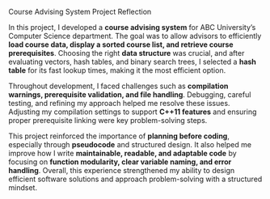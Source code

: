 Course Advising System Project Reflection

In this project, I developed a **course advising system** for ABC University’s Computer Science department. The goal was to allow advisors to efficiently **load course data, display a sorted course list, and retrieve course prerequisites**. Choosing the right **data structure** was crucial, and after evaluating vectors, hash tables, and binary search trees, I selected a **hash table** for its fast lookup times, making it the most efficient option.

Throughout development, I faced challenges such as **compilation warnings, prerequisite validation, and file handling**. Debugging, careful testing, and refining my approach helped me resolve these issues. Adjusting my compilation settings to support **C++11 features** and ensuring proper prerequisite linking were key problem-solving steps.

This project reinforced the importance of **planning before coding**, especially through **pseudocode** and structured design. It also helped me improve how I write **maintainable, readable, and adaptable code** by focusing on **function modularity, clear variable naming, and error handling**. Overall, this experience strengthened my ability to design efficient software solutions and approach problem-solving with a structured mindset.

